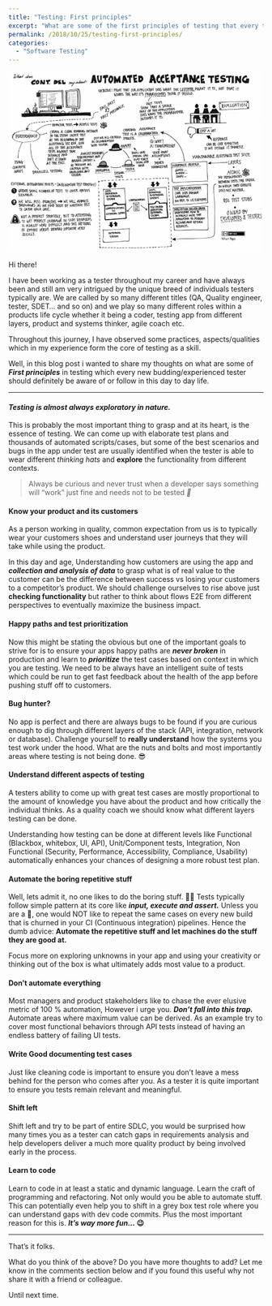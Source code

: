 ```yaml
---
title: "Testing: First principles"
excerpt: "What are some of the first principles of testing that every tester/engineer should know of"
permalink: /2018/10/25/testing-first-principles/
categories:
  - "Software Testing"
---
```


![Wikimedia Commons](/assets/images/wp-content/uploads/2018/10/39f67-0xev6ecbq4wvei1u4.jpg)

Hi there!

I have been working as a tester throughout my career and have always been and still am very
intrigued by the unique breed of individuals testers typically are. We are called by so many
different titles (QA, Quality engineer, tester, SDET… and so on) and we play so many different roles
within a products life cycle whether it being a coder, testing app from different layers, product
and systems thinker, agile coach etc.

Throughout this journey, I have observed some practices, aspects/qualities which in my experience
form the core of testing as a skill.

Well, in this blog post i wanted to share my thoughts on what are some of **_First principles_** in
testing which every new budding/experienced tester should definitely be aware of or follow in this
day to day life.

---

#### _Testing is almost always exploratory in&nbsp;nature._

This is probably the most important thing to grasp and at its heart, is the essence of testing. We
can come up with elaborate test plans and thousands of automated scripts/cases, but some of the best
scenarios and bugs in the app under test are usually identified when the tester is able to wear
different _thinking hats_ and **explore** the functionality from different contexts.

> Always be curious and never trust when a developer says something will “work” just fine and needs
> not to be tested **_🤔_**

#### Know your product and its customers

As a person working in quality, common expectation from us is to typically wear your customers shoes
and understand user journeys that they will take while using the product.

In this day and age, Understanding how customers are using the app and **_collection and analysis of
data_** to grasp what is of real value to the customer can be the difference between success vs
losing your customers to a competitor’s product. We should challenge ourselves to rise above just
**checking functionality** but rather to think about flows E2E from different perspectives to
eventually maximize the business impact.

#### Happy paths and test prioritization

Now this might be stating the obvious but one of the important goals to strive for is to ensure your
apps happy paths are **_never_ _broken_** in production and learn to **_prioritize_** the test cases
based on context in which you are testing. We need to be always have an intelligent suite of tests
which could be run to get fast feedback about the health of the app before pushing stuff off to
customers.

#### Bug hunter?

No app is perfect and there are always bugs to be found if you are curious enough to dig through
different layers of the stack (API, integration, network or database). Challenge yourself to
**really understand** how the systems you test work under the hood. What are the nuts and bolts and
most importantly areas where testing is not being done. 😎

#### Understand different aspects of&nbsp;testing

A testers ability to come up with great test cases are mostly proportional to the amount of
knowledge you have about the product and how critically the individual thinks. As a quality coach we
should know what different layers testing can be done.

Understanding how testing can be done at different levels like Functional (Blackbox, whitebox, UI,
API), Unit/Component tests, Integration, Non Functional (Security, Performance, Accessibility,
Compliance, Usability) automatically enhances your chances of designing a more robust test plan.

#### Automate the boring repetitive stuff

Well, lets admit it, no one likes to do the boring stuff. 🤷‍♂ Tests typically follow simple pattern
at its core like **_input, execute and assert._** Unless you are a 🤖, one would NOT like to repeat
the same cases on every new build that is churned in your CI (Continuous integration) pipelines.
Hence the dumb advice: **Automate the repetitive stuff and let machines do the stuff they are good
at.**

Focus more on exploring unknowns in your app and using your creativity or thinking out of the box is
what ultimately adds most value to a product.

#### Don’t automate everything

Most managers and product stakeholders like to chase the ever elusive metric of 100 % automation,
However i urge you. **_Don’t fall into this trap._** Automate areas where maximum value can be
derived. As an example try to cover most functional behaviors through API tests instead of having an
endless battery of failing UI tests.

#### Write Good documenting test&nbsp;cases

Just like cleaning code is important to ensure you don’t leave a mess behind for the person who
comes after you. As a tester it is quite important to ensure you tests remain relevant and
meaningful.

#### Shift left

Shift left and try to be part of entire SDLC, you would be surprised how many times you as a tester
can catch gaps in requirements analysis and help developers deliver a much more quality product by
being involved early in the process.

#### Learn to&nbsp;code

Learn to code in at least a static and dynamic language. Learn the craft of programming and
refactoring. Not only would you be able to automate stuff. This can potentially even help you to
shift in a grey box test role where you can understand gaps with dev code commits. Plus the most
important reason for this is. **_It’s way more fun…_ 😉**

---

That’s it folks.

What do you think of the above? Do you have more thoughts to add? Let me know in the comments
section below and if you found this useful why not share it with a friend or colleague.

Until next time.
